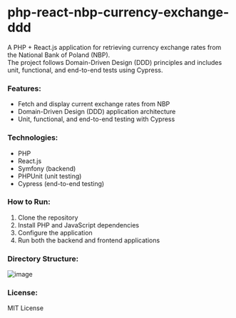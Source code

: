 # php-react-nbp-currency-exchange-ddd
A PHP + React.js application for retrieving currency exchange rates from the National Bank of Poland (NBP).  
The project follows Domain-Driven Design (DDD) principles and includes unit, functional, and end-to-end tests using Cypress.

### Features:
- Fetch and display current exchange rates from NBP
- Domain-Driven Design (DDD) application architecture
- Unit, functional, and end-to-end testing with Cypress

### Technologies:
- PHP  
- React.js  
- Symfony (backend)  
- PHPUnit (unit testing)  
- Cypress (end-to-end testing)

### How to Run:
1. Clone the repository
2. Install PHP and JavaScript dependencies
3. Configure the application
4. Run both the backend and frontend applications

### Directory Structure:
![image](https://github.com/user-attachments/assets/b02fe87f-1499-4b52-b181-42e7804abcce)

### License:
MIT License
